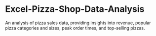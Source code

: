 # Excel-Pizza-Shop-Data-Analysis
An analysis of pizza sales data, providing insights into revenue, popular pizza categories and sizes, peak order times, and top-selling pizzas.
